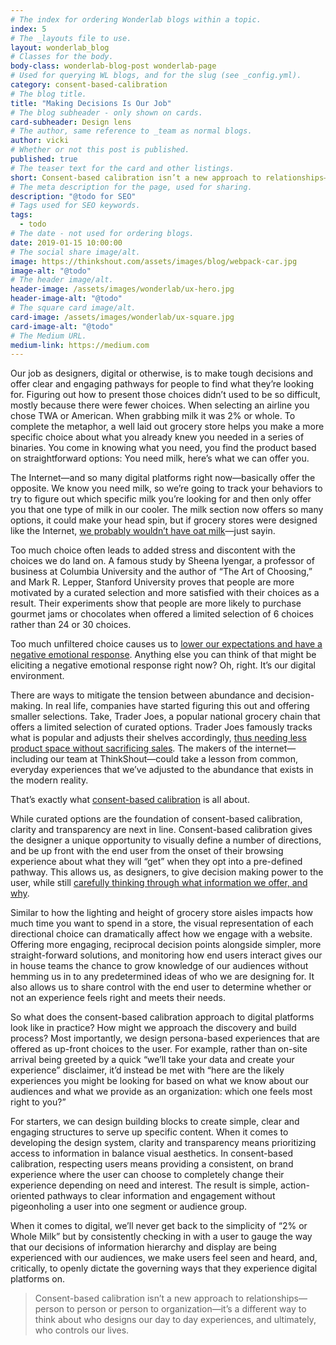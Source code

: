 ```yaml
---
# The index for ordering Wonderlab blogs within a topic.
index: 5
# The _layouts file to use.
layout: wonderlab_blog
# Classes for the body.
body-class: wonderlab-blog-post wonderlab-page
# Used for querying WL blogs, and for the slug (see _config.yml).
category: consent-based-calibration
# The blog title.
title: "Making Decisions Is Our Job"
# The blog subheader - only shown on cards.
card-subheader: Design lens
# The author, same reference to _team as normal blogs.
author: vicki
# Whether or not this post is published.
published: true
# The teaser text for the card and other listings.
short: Consent-based calibration isn’t a new approach to relationships—person to person or person to organization—it’s a different way to think about who designs our day to day experiences, and ultimately, who controls our lives.
# The meta description for the page, used for sharing.
description: "@todo for SEO"
# Tags used for SEO keywords.
tags:
  - todo
# The date - not used for ordering blogs.
date: 2019-01-15 10:00:00
# The social share image/alt.
image: https://thinkshout.com/assets/images/blog/webpack-car.jpg
image-alt: "@todo"
# The header image/alt.
header-image: /assets/images/wonderlab/ux-hero.jpg
header-image-alt: "@todo"
# The square card image/alt.
card-image: /assets/images/wonderlab/ux-square.jpg
card-image-alt: "@todo"
# The Medium URL.
medium-link: https://medium.com
---
```


Our job as designers, digital or otherwise, is to make tough decisions and offer clear and engaging pathways for people to find what they’re looking for. Figuring out how to present those choices didn’t used to be so difficult, mostly because there were fewer choices. When selecting an airline you chose TWA or American. When grabbing milk it was 2% or whole. To complete the metaphor, a well laid out grocery store helps you make a more specific choice about what you already knew you needed in a series of binaries. You come in knowing what you need, you find the product based on straightforward options: You need milk, here’s what we can offer you.

The Internet—and so many digital platforms right now—basically offer the opposite. We know you need milk, so we’re going to track your behaviors to try to figure out which specific milk you’re looking for and then only offer you that one type of milk in our cooler.  The milk section now offers so many options, it could make your head spin, but if grocery stores were designed like the Internet, [we probably wouldn’t have oat milk](https://elemental.medium.com/how-oat-milk-conquered-america-728d49fd8f92)—just sayin.

Too much choice often leads to added stress and discontent with the choices we do land on. A famous study by Sheena Iyengar, a professor of business at Columbia University and the author of “The Art of Choosing,” and Mark R. Lepper, Stanford University proves that people are more motivated by a curated selection and more satisfied with their choices as a result. Their experiments show that people are more likely to purchase gourmet jams or chocolates when offered a limited selection of 6 choices rather than 24 or 30 choices.

Too much unfiltered choice causes us to [lower our expectations and have a negative emotional response](https://www.theguardian.com/lifeandstyle/2015/oct/21/choice-stressing-us-out-dating-partners-monopolies). Anything else you can think of that might be eliciting a negative emotional response right now? Oh, right. It’s our digital environment.  

There are ways to mitigate the tension between abundance and decision-making. In real life, companies have started figuring this out and offering smaller selections. Take, Trader Joes, a popular national grocery chain that offers a limited selection of curated options. Trader Joes famously tracks what is popular and adjusts their shelves accordingly, [thus needing less product space without sacrificing sales](https://www.customercontactweekdigital.com/customer-experience/articles/paradox-of-choice-trader-joes). The makers of the internet—including our team at ThinkShout—could take a lesson from common, everyday experiences that we’ve adjusted to the abundance that exists in the modern reality.

That’s exactly what [consent-based calibration](/wonderlab/consent-based-collaboration) is all about.

While curated options are the foundation of consent-based calibration, clarity and transparency are next in line. Consent-based calibration gives the designer a unique opportunity to visually define a number of directions, and be up front with the end user from the onset of their browsing experience about what they will “get” when they opt into a pre-defined pathway. This allows us, as designers, to give decision making power to the user, while still [carefully thinking through what information we offer, and why](https://deardesignstudent.com/a-designers-code-of-ethics-f4a88aca9e95).

Similar to how the lighting and height of grocery store aisles impacts how much time you want to spend in a store, the visual representation of each directional choice can dramatically affect how we engage with a website. Offering more engaging, reciprocal decision points alongside simpler, more straight-forward solutions, and monitoring how end users interact gives our in house teams the chance to grow knowledge of our audiences without hemming us in to any predetermined ideas of who we are designing for. It also allows us to share control with the end user to determine whether or not an experience feels right and meets their needs.

So what does the consent-based calibration approach to digital platforms look like in practice? How might we approach the discovery and build process? Most importantly, we design persona-based experiences that are offered as up-front choices to the user. For example, rather than on-site arrival being greeted by a quick “we’ll take your data and create your experience” disclaimer, it’d instead be met with “here are the likely experiences you might be looking for based on what we know about our audiences and what we provide as an organization: which one feels most right to you?”

For starters, we can design building blocks to create simple, clear and engaging structures to serve up specific content. When it comes to developing the design system, clarity and transparency means prioritizing access to information in balance visual aesthetics. In consent-based calibration, respecting users means providing a consistent, on brand experience where the user can choose to completely change their experience depending on need and interest. The result is simple, action-oriented pathways to clear information and engagement without pigeonholing a user into one segment or audience group.

When it comes to digital, we’ll never get back to the simplicity of  “2% or Whole Milk” but by consistently checking in with a user to gauge the way that our decisions of information hierarchy and display are being experienced with our audiences, we make users feel seen and heard, and, critically, to openly dictate the governing ways that they experience digital platforms on.

> Consent-based calibration isn’t a new approach to relationships—person to person or person to organization—it’s a different way to think about who designs our day to day experiences, and ultimately, who controls our lives.
